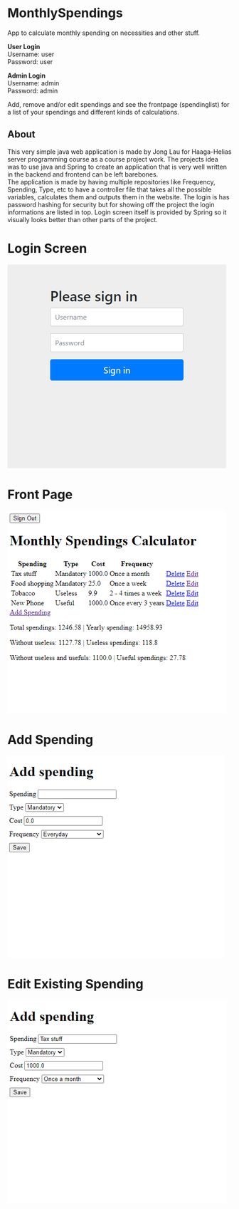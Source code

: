 # MonthlySpendings
App to calculate monthly spending on necessities and other stuff.

**User Login** </br>
Username: user </br>
Password: user </br>

**Admin Login** </br>
Username: admin </br>
Password: admin </br>

Add, remove and/or edit spendings and see the frontpage (spendinglist) for a list of your spendings and different kinds of calculations.

<h2>About</h2>
This very simple java web application is made by Jong Lau for Haaga-Helias server programming course as a course project work. The projects idea was to use java and Spring to create an application that is very well written in the backend and frontend can be left barebones.

</br>
The application is made by having multiple repositories like Frequency, Spending, Type, etc to have a controller file that takes all the possible variables, calculates them and outputs them in the website. The login is has password hashing for security but for showing off the project the login informations are listed in top. Login screen itself is provided by Spring so it visually looks better than other parts of the project.

</br>
<h1>Login Screen</h1>

![login](readMePictures/login.png)

<h1>Front Page</h1>

![frontpage](readMePictures/frontpage.png)

<h1>Add Spending</h1>

![add](readMePictures/add.png)

<h1>Edit Existing Spending</h1>

![edit](readMePictures/edit.png)
